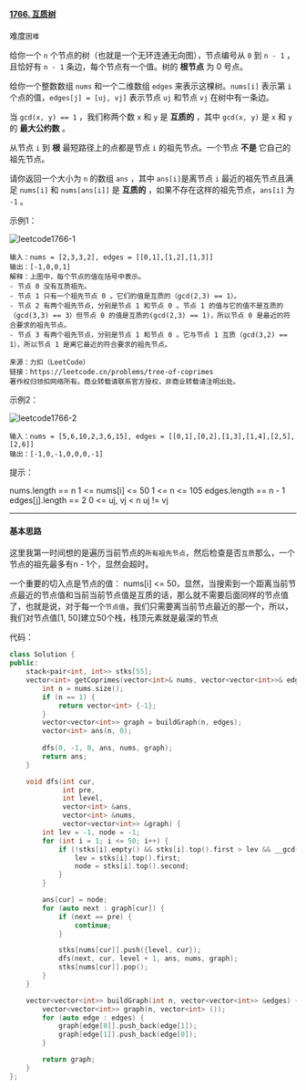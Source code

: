 #### [1766. 互质树](https://leetcode.cn/problems/tree-of-coprimes/)

难度`困难`

给你一个 `n` 个节点的树（也就是一个无环连通无向图），节点编号从 `0` 到 `n - 1` ，且恰好有 `n - 1` 条边，每个节点有一个值。树的 **根节点** 为 0 号点。

给你一个整数数组 `nums` 和一个二维数组 `edges` 来表示这棵树。`nums[i]` 表示第 `i` 个点的值，`edges[j] = [uj, vj]` 表示节点 `uj` 和节点 `vj` 在树中有一条边。

当 `gcd(x, y) == 1` ，我们称两个数 `x` 和 `y` 是 **互质的** ，其中 `gcd(x, y)` 是 `x` 和 `y` 的 **最大公约数** 。

从节点 `i` 到 **根** 最短路径上的点都是节点 `i` 的祖先节点。一个节点 **不是** 它自己的祖先节点。

请你返回一个大小为 `n` 的数组 `ans` ，其中 `ans[i]`是离节点 `i` 最近的祖先节点且满足 `nums[i]` 和 `nums[ans[i]]` 是 **互质的** ，如果不存在这样的祖先节点，`ans[i]` 为 `-1` 。

示例1：

![leetcode1766-1](https://github.com/zeravin/leetcode/blob/main/pic/1766-1.png)

```
输入：nums = [2,3,3,2], edges = [[0,1],[1,2],[1,3]]
输出：[-1,0,0,1]
解释：上图中，每个节点的值在括号中表示。
- 节点 0 没有互质祖先。
- 节点 1 只有一个祖先节点 0 。它们的值是互质的（gcd(2,3) == 1）。
- 节点 2 有两个祖先节点，分别是节点 1 和节点 0 。节点 1 的值与它的值不是互质的（gcd(3,3) == 3）但节点 0 的值是互质的(gcd(2,3) == 1)，所以节点 0 是最近的符合要求的祖先节点。
- 节点 3 有两个祖先节点，分别是节点 1 和节点 0 。它与节点 1 互质（gcd(3,2) == 1），所以节点 1 是离它最近的符合要求的祖先节点。

来源：力扣（LeetCode）
链接：https://leetcode.cn/problems/tree-of-coprimes
著作权归领扣网络所有。商业转载请联系官方授权，非商业转载请注明出处。
```

示例2：

![leetcode1766-2](https://github.com/zeravin/leetcode/blob/main/pic/1766-2.png)

```
输入：nums = [5,6,10,2,3,6,15], edges = [[0,1],[0,2],[1,3],[1,4],[2,5],[2,6]]
输出：[-1,0,-1,0,0,0,-1]
```

提示：

nums.length == n
1 <= nums[i] <= 50
1 <= n <= 105
edges.length == n - 1
edges[j].length == 2
0 <= uj, vj < n
uj != vj

---

#### 基本思路

这里我第一时间想的是遍历当前节点的`所有祖先节点`，然后检查是否`互质`那么，一个节点的祖先最多有n - 1个，显然会超时。

一个重要的切入点是节点的值： nums[i] <= 50，显然，当搜索到一个距离当前节点最近的节点值和当前当前节点值是互质的话，那么就不需要后面同样的节点值了，也就是说，对于每一个`节点值`，我们只需要离当前节点最近的那一个，所以，我们对节点值[1, 50]建立50个栈，栈顶元素就是最深的节点

代码：

```c++
class Solution {
public:
    stack<pair<int, int>> stks[55];
    vector<int> getCoprimes(vector<int>& nums, vector<vector<int>>& edges) {
        int n = nums.size();
        if (n == 1) {
            return vector<int> {-1};
        }
        vector<vector<int>> graph = buildGraph(n, edges);
        vector<int> ans(n, 0);
        
        dfs(0, -1, 0, ans, nums, graph);
        return ans;
    }

    void dfs(int cur,
             int pre,
             int level,
             vector<int> &ans,
             vector<int> &nums,
             vector<vector<int>> &graph) {
        int lev = -1, node = -1;
        for (int i = 1; i <= 50; i++) {
            if (!stks[i].empty() && stks[i].top().first > lev && __gcd(i, nums[cur]) == 1) {
                lev = stks[i].top().first;
                node = stks[i].top().second;
            }
        }

        ans[cur] = node;
        for (auto next : graph[cur]) {
            if (next == pre) {
                continue;
            }

            stks[nums[cur]].push({level, cur});
            dfs(next, cur, level + 1, ans, nums, graph);
            stks[nums[cur]].pop();
        }
    }

    vector<vector<int>> buildGraph(int n, vector<vector<int>> &edges) {
        vector<vector<int>> graph(n, vector<int> ());
        for (auto edge : edges) {
            graph[edge[0]].push_back(edge[1]);
            graph[edge[1]].push_back(edge[0]);
        }

        return graph;
    }
};
```


